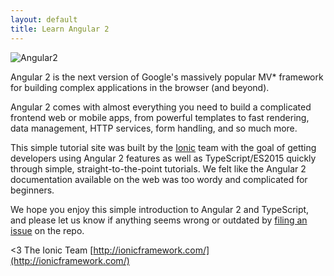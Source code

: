 ```yaml
---
layout: default
title: Learn Angular 2
---
```


![Angular2](https://angular.io/resources/images/logos/standard/shield-large.png)

Angular 2 is the next version of Google's massively popular MV* framework for building complex
applications in the browser (and beyond).

Angular 2 comes with almost everything you need to build a complicated frontend web or mobile apps, from powerful templates to fast rendering, data management, HTTP services, form handling, and so much more.

This simple tutorial site was built by the [Ionic](http://ionicframework.com/) team with the goal of getting developers using Angular 2 features as well as TypeScript/ES2015 quickly through simple, straight-to-the-point tutorials. We felt like the Angular 2 documentation available on the web was too wordy and complicated for beginners.

We hope you enjoy this simple introduction to Angular 2 and TypeScript, and please let us know if anything seems wrong or outdated by [filing an issue](https://github.com/driftyco/learn-angular2) on the repo.

<3 The Ionic Team
[http://ionicframework.com/](http://ionicframework.com/)
